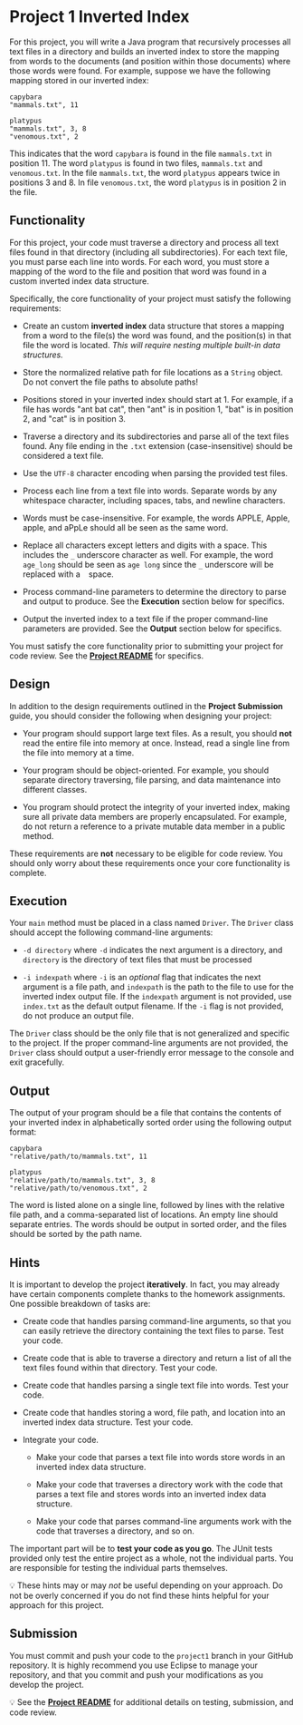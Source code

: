 Project 1 Inverted Index
=================================================

For this project, you will write a Java program that recursively processes all text files in a directory and builds an inverted index to store the mapping from words to the documents (and position within those documents) where those words were found. For example, suppose we have the following mapping stored in our inverted index:

```
capybara
"mammals.txt", 11

platypus
"mammals.txt", 3, 8
"venomous.txt", 2
```

This indicates that the word `capybara` is found in the file `mammals.txt` in position 11. The word `platypus` is found in two files, `mammals.txt` and `venomous.txt`. In the file `mammals.txt`, the word `platypus` appears twice in positions 3 and 8. In file `venomous.txt`, the word `platypus` is in position 2 in the file.

## Functionality ##

For this project, your code must traverse a directory and process all text files found in that directory (including all subdirectories). For each text file, you must parse each line into words. For each word, you must store a mapping of the word to the file and position that word was found in a custom inverted index data structure.

Specifically, the core functionality of your project must satisfy the following requirements:

- Create an custom **inverted index** data structure that stores a mapping from a word to the file(s) the word was found, and the position(s) in that file the word is located. *This will require nesting multiple built-in data structures.*

- Store the normalized relative path for file locations as a `String` object. Do not convert the file paths to absolute paths!

- Positions stored in your inverted index should start at 1. For example, if a file has words "ant bat cat", then "ant" is in position 1, "bat" is in position 2, and "cat" is in position 3.

- Traverse a directory and its subdirectories and parse all of the text files found. Any file ending in the `.txt` extension (case-insensitive) should be considered a text file.

- Use the `UTF-8` character encoding when parsing the provided test files.

- Process each line from a text file into words. Separate words by any whitespace character, including spaces, tabs, and newline characters.

- Words must be case-insensitive. For example, the words APPLE, Apple, apple, and aPpLe should all be seen as the same word.

- Replace all characters except letters and digits with a space. This includes the `_` underscore character as well. For example, the word `age_long` should be seen as `age long` since the `_` underscore will be replaced with a ` ` space.

- Process command-line parameters to determine the directory to parse and output to produce. See the **Execution** section below for specifics.

- Output the inverted index to a text file if the proper command-line parameters are provided. See the **Output** section below for specifics.

You must satisfy the core functionality prior to submitting your project for code review. See the **[Project README](../README.md)** for specifics.

## Design ##

In addition to the design requirements outlined in the **Project Submission** guide, you should consider the following when designing your project:

- Your program should support large text files. As a result, you should **not** read the entire file into memory at once. Instead, read a single line from the file into memory at a time.

- Your program should be object-oriented. For example, you should separate directory traversing, file parsing, and data maintenance into different classes.

- You program should protect the integrity of your inverted index, making sure all private data members are properly encapsulated. For example, do not return a reference to a private mutable data member in a public method.

These requirements are **not** necessary to be eligible for code review. You should only worry about these requirements once your core functionality is complete.

## Execution ##

Your `main` method must be placed in a class named `Driver`. The `Driver` class should accept the following command-line arguments:

- `-d directory` where `-d` indicates the next argument is a directory, and `directory` is the directory of text files that must be processed

- `-i indexpath` where `-i` is an *optional* flag that indicates the next argument is a file path, and `indexpath` is the path to the file to use for the inverted index output file. If the `indexpath` argument is not provided, use `index.txt` as the default output filename. If the `-i` flag is not provided, do not produce an output file.

The `Driver` class should be the only file that is not generalized and specific to the project. If the proper command-line arguments are not provided, the `Driver` class should output a user-friendly error message to the console and exit gracefully.

## Output ##

The output of your program should be a file that contains the contents of your inverted index in alphabetically sorted order using the following output format:

```
capybara
"relative/path/to/mammals.txt", 11

platypus
"relative/path/to/mammals.txt", 3, 8
"relative/path/to/venomous.txt", 2
```

The word is listed alone on a single line, followed by lines with the relative file path, and a comma-separated list of locations. An empty line should separate entries. The words should be output in sorted order, and the files should be sorted by the path name.

## Hints ##

It is important to develop the project **iteratively**. In fact, you may already have certain components complete thanks to the homework assignments. One possible breakdown of tasks are:

- Create code that handles parsing command-line arguments, so that you can easily retrieve the directory containing the text files to parse. Test your code.

- Create code that is able to traverse a directory and return a list of all the text files found within that directory. Test your code.

- Create code that handles parsing a single text file into words. Test your code.

- Create code that handles storing a word, file path, and location into an inverted index data structure. Test your code.

- Integrate your code. 
 
    - Make your code that parses a text file into words store words in an inverted index data structure.
    
    - Make your code that traverses a directory work with the code that parses a text file and stores words into an inverted index data structure.
    
    - Make your code that parses command-line arguments work with the code that traverses a directory, and so on.

The important part will be to **test your code as you go**. The JUnit tests provided only test the entire project as a whole, not the individual parts. You are responsible for testing the individual parts themselves.

:bulb: These hints may or may _not_ be useful depending on your approach. Do not be overly concerned if you do not find these hints helpful for your approach for this project.

## Submission ##

You must commit and push your code to the `project1` branch in your GitHub repository. It is highly recommend you use Eclipse to manage your repository, and that you commit and push your modifications as you develop the project.

:bulb: See the **[Project README](../README.md)** for additional details on testing, submission, and code review.

